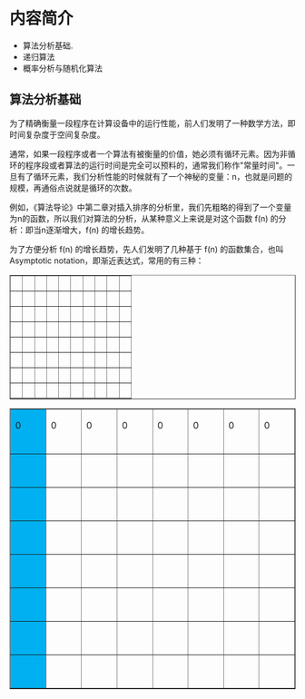 <script type="text/javascript" src="http://cdn.mathjax.org/mathjax/latest/MathJax.js?config=default"></script>
# 内容简介 #

* 算法分析基础.
* 递归算法
* 概率分析与随机化算法

## 算法分析基础 ##

为了精确衡量一段程序在计算设备中的运行性能，前人们发明了一种数学方法，即时间复杂度于空间复杂度。

通常，如果一段程序或者一个算法有被衡量的价值，她必须有循环元素。因为非循环的程序段或者算法的运行时间是完全可以预料的，通常我们称作"常量时间"。一旦有了循环元素，我们分析性能的时候就有了一个神秘的变量：n，也就是问题的规模，再通俗点说就是循环的次数。

例如，《算法导论》中第二章对插入排序的分析里，我们先粗略的得到了一个变量为n的函数，所以我们对算法的分析，从某种意义上来说是对这个函数 f(n) 的分析：即当n逐渐增大，f(n) 的增长趋势。

为了方便分析 f(n) 的增长趋势，先人们发明了几种基于 f(n) 的函数集合，也叫Asymptotic notation，即渐近表达式，常用的有三种：

<table border="1" width="200" cellspacing="1" cellpadding="1" align="center">
  <tbody>
		<tr>
			<td>
				&nbsp;
			</td>
			<td>
				&nbsp;
			</td>
			<td>
				&nbsp;
			</td>
			<td>
			</td>
			<td>
				&nbsp;
			</td>
			<td>
				&nbsp;
			</td>
			<td>
				&nbsp;
			</td>
			<td>
				&nbsp;
			</td>
			<td>
				&nbsp;
			</td>
			<td>
				&nbsp;
			</td>
		</tr>
		<tr>
			<td>
				&nbsp;
			</td>
			<td>
				&nbsp;
			</td>
			<td>
				&nbsp;
			</td>
			<td>
				&nbsp;
			</td>
			<td>
				&nbsp;
			</td>
			<td>
				&nbsp;
			</td>
			<td>
				&nbsp;
			</td>
			<td>
				&nbsp;
			</td>
			<td>
				&nbsp;
			</td>
			<td>
				&nbsp;
			</td>
		</tr>
		<tr>
			<td>
				&nbsp;
			</td>
			<td>
				&nbsp;
			</td>
			<td>
				&nbsp;
			</td>
			<td>
				&nbsp;
			</td>
			<td>
				&nbsp;
			</td>
			<td>
				&nbsp;
			</td>
			<td>
				&nbsp;
			</td>
			<td>
				&nbsp;
			</td>
			<td>
				&nbsp;
			</td>
			<td>
				&nbsp;
			</td>
		</tr>
		<tr>
			<td>
				&nbsp;
			</td>
			<td>
				&nbsp;
			</td>
			<td>
				&nbsp;
			</td>
			<td>
				&nbsp;
			</td>
			<td>
				&nbsp;
			</td>
			<td>
				&nbsp;
			</td>
			<td>
				&nbsp;
			</td>
			<td>
				&nbsp;
			</td>
			<td>
				&nbsp;
			</td>
			<td>
				&nbsp;
			</td>
		</tr>
		<tr>
			<td>
				&nbsp;
			</td>
			<td>
				&nbsp;
			</td>
			<td>
				&nbsp;
			</td>
			<td>
				&nbsp;
			</td>
			<td>
				&nbsp;
			</td>
			<td>
				&nbsp;
			</td>
			<td>
				&nbsp;
			</td>
			<td>
				&nbsp;
			</td>
			<td>
				&nbsp;
			</td>
			<td>
				&nbsp;
			</td>
		</tr>
		<tr>
			<td>
				&nbsp;
			</td>
			<td>
				&nbsp;
			</td>
			<td>
				&nbsp;
			</td>
			<td>
				&nbsp;
			</td>
			<td>
				&nbsp;
			</td>
			<td>
				&nbsp;
			</td>
			<td>
				&nbsp;
			</td>
			<td>
				&nbsp;
			</td>
			<td>
				&nbsp;
			</td>
			<td>
				&nbsp;
			</td>
		</tr>
		<tr>
			<td>
				&nbsp;
			</td>
			<td>
				&nbsp;
			</td>
			<td>
				&nbsp;
			</td>
			<td>
				&nbsp;
			</td>
			<td>
				&nbsp;
			</td>
			<td>
				&nbsp;
			</td>
			<td>
				&nbsp;
			</td>
			<td>
				&nbsp;
			</td>
			<td>
				&nbsp;
			</td>
			<td>
				&nbsp;
			</td>
		</tr>
		<tr>
			<td>
				&nbsp;
			</td>
			<td>
				&nbsp;
			</td>
			<td>
				&nbsp;
			</td>
			<td>
				&nbsp;
			</td>
			<td>
				&nbsp;
			</td>
			<td>
				&nbsp;
			</td>
			<td>
				&nbsp;
			</td>
			<td>
				&nbsp;
			</td>
			<td>
				&nbsp;
			</td>
			<td>
				&nbsp;
			</td>
		</tr>
	</tbody>
</table>

<table border="1" cellspacing="0" cellpadding="0">
		<tbody>
			<tr>
				<td valign="top" style="background:#00B0F0">
					<p>
						0 &nbsp; &nbsp; &nbsp; &nbsp; &nbsp;
					</p>
				</td>
				<td valign="top">
					<p>
						0 &nbsp; &nbsp; &nbsp; &nbsp; &nbsp;
					</p>
				</td>
				<td valign="top">
					<p>
						0 &nbsp; &nbsp; &nbsp; &nbsp; &nbsp;
					</p>
				</td>
				<td valign="top">
					<p>
						0 &nbsp; &nbsp; &nbsp; &nbsp; &nbsp;
					</p>
				</td>
				<td valign="top">
					<p>
						0 &nbsp; &nbsp; &nbsp; &nbsp; &nbsp;
					</p>
				</td>
				<td valign="top">
					<p>
						0 &nbsp; &nbsp; &nbsp; &nbsp; &nbsp;
					</p>
				</td>
				<td valign="top">
					<p>
						0 &nbsp; &nbsp; &nbsp; &nbsp; &nbsp;
					</p>
				</td>
				<td valign="top">
					<p>
						0 &nbsp; &nbsp; &nbsp; &nbsp; &nbsp;
					</p>
				</td>
			</tr>
			<tr>
				<td valign="top" style="background:#00B0F0">
					<p>
						&nbsp;
					</p>
				</td>
				<td valign="top">
					<p>
						&nbsp;
					</p>
				</td>
				<td valign="top">
					<p>
						&nbsp;
					</p>
				</td>
				<td valign="top">
					<p>
						&nbsp;
					</p>
				</td>
				<td valign="top">
					<p>
						&nbsp;
					</p>
				</td>
				<td valign="top">
					<p>
						&nbsp;
					</p>
				</td>
				<td valign="top">
					<p>
						&nbsp;
					</p>
				</td>
				<td valign="top">
					<p>
						&nbsp;
					</p>
				</td>
			</tr>
			<tr>
				<td valign="top" style="background:#00B0F0">
					<p>
						&nbsp;
					</p>
				</td>
				<td valign="top">
					<p>
						&nbsp;
					</p>
				</td>
				<td valign="top">
					<p>
						&nbsp;
					</p>
				</td>
				<td valign="top">
					<p>
						&nbsp;
					</p>
				</td>
				<td valign="top">
					<p>
						&nbsp;
					</p>
				</td>
				<td valign="top">
					<p>
						&nbsp;
					</p>
				</td>
				<td valign="top">
					<p>
						&nbsp;
					</p>
				</td>
				<td valign="top">
					<p>
						&nbsp;
					</p>
				</td>
			</tr>
			<tr>
				<td valign="top" style="background:#00B0F0">
					<p>
						&nbsp;
					</p>
				</td>
				<td valign="top">
					<p>
						&nbsp;
					</p>
				</td>
				<td valign="top">
					<p>
						&nbsp;
					</p>
				</td>
				<td valign="top">
					<p>
						&nbsp;
					</p>
				</td>
				<td valign="top">
					<p>
						&nbsp;
					</p>
				</td>
				<td valign="top">
					<p>
						&nbsp;
					</p>
				</td>
				<td valign="top">
					<p>
						&nbsp;
					</p>
				</td>
				<td valign="top">
					<p>
						&nbsp;
					</p>
				</td>
			</tr>
			<tr>
				<td valign="top" style="background:#00B0F0">
					<p>
						&nbsp;
					</p>
				</td>
				<td valign="top">
					<p>
						&nbsp;
					</p>
				</td>
				<td valign="top">
					<p>
						&nbsp;
					</p>
				</td>
				<td valign="top">
					<p>
						&nbsp;
					</p>
				</td>
				<td valign="top">
					<p>
						&nbsp;
					</p>
				</td>
				<td valign="top">
					<p>
						&nbsp;
					</p>
				</td>
				<td valign="top">
					<p>
						&nbsp;
					</p>
				</td>
				<td valign="top">
					<p>
						&nbsp;
					</p>
				</td>
			</tr>
			<tr>
				<td valign="top" style="background:#00B0F0">
					<p>
						&nbsp;
					</p>
				</td>
				<td valign="top">
					<p>
						&nbsp;
					</p>
				</td>
				<td valign="top">
					<p>
						&nbsp;
					</p>
				</td>
				<td valign="top">
					<p>
						&nbsp;
					</p>
				</td>
				<td valign="top">
					<p>
						&nbsp;
					</p>
				</td>
				<td valign="top">
					<p>
						&nbsp;
					</p>
				</td>
				<td valign="top">
					<p>
						&nbsp;
					</p>
				</td>
				<td valign="top">
					<p>
						&nbsp;
					</p>
				</td>
			</tr>
			<tr>
				<td valign="top" style="background:#00B0F0">
					<p>
						&nbsp;
					</p>
				</td>
				<td valign="top">
					<p>
						&nbsp;
					</p>
				</td>
				<td valign="top">
					<p>
						&nbsp;
					</p>
				</td>
				<td valign="top">
					<p>
						&nbsp;
					</p>
				</td>
				<td valign="top">
					<p>
						&nbsp;
					</p>
				</td>
				<td valign="top">
					<p>
						&nbsp;
					</p>
				</td>
				<td valign="top">
					<p>
						&nbsp;
					</p>
				</td>
				<td valign="top">
					<p>
						&nbsp;
					</p>
				</td>
			</tr>
			<tr>
				<td valign="top" style="background:#00B0F0">
					<p>
						&nbsp;
					</p>
				</td>
				<td valign="top">
					<p>
						&nbsp;
					</p>
				</td>
				<td valign="top">
					<p>
						&nbsp;
					</p>
				</td>
				<td valign="top">
					<p>
						&nbsp;
					</p>
				</td>
				<td valign="top">
					<p>
						&nbsp;
					</p>
				</td>
				<td valign="top">
					<p>
						&nbsp;
					</p>
				</td>
				<td valign="top">
					<p>
						&nbsp;
					</p>
				</td>
				<td valign="top">
					<p>
						&nbsp;
					</p>
				</td>
			</tr>
		</tbody>
	</table>

